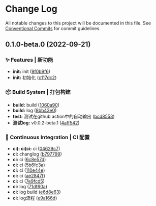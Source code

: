 # Change Log

All notable changes to this project will be documented in this file.
See [Conventional Commits](https://conventionalcommits.org) for commit guidelines.

## 0.1.0-beta.0 (2022-09-21)


### ✨ Features | 新功能

* **init:** init ([9f0b9f6](https://github.com/samurais-app/samurais-app/commit/9f0b9f6ba1075fe9ea390864511d155dc63378fa))
* **init:** 初始化 ([c117dc2](https://github.com/samurais-app/samurais-app/commit/c117dc2300dfd414443d0375f66be434662f6ad4))


### 📦‍ Build System | 打包构建

* **build:** build ([1060a90](https://github.com/samurais-app/samurais-app/commit/1060a902e6da2cc127e345e221dbc7dc38f57a52))
* **build:** log ([8bb43e0](https://github.com/samurais-app/samurais-app/commit/8bb43e0390bfa81dca5cac2143098fb581d6392d))
* **test:** 测试在github action中的自动输出 ([bcd8553](https://github.com/samurais-app/samurais-app/commit/bcd8553852d827e9d44954a8e6ade058e958dc67))
* **测试log:** v0.0.2-beta.1 ([4aff542](https://github.com/samurais-app/samurais-app/commit/4aff5423ca356c559a9b088541e6440906264e32))


### 👷 Continuous Integration | CI 配置

* **ci): ci(ci:** ci ([04629c7](https://github.com/samurais-app/samurais-app/commit/04629c7231a656307a4212fd200297790517be33))
* **ci:** changlog ([b797799](https://github.com/samurais-app/samurais-app/commit/b79779980d3a44696dbae7d99bcbe729cd0471d1))
* **ci:** ci ([6c8e57d](https://github.com/samurais-app/samurais-app/commit/6c8e57dd26c15417e8be95c1543300015f4fdf3b))
* **ci:** ci ([5b6fc3a](https://github.com/samurais-app/samurais-app/commit/5b6fc3a8e9753c6bd1cd2da9ff1e349c37c566d8))
* **ci:** ci ([110e44e](https://github.com/samurais-app/samurais-app/commit/110e44eb7e7b72bcc893f1943107d00e8c03be9b))
* **ci:** ci ([ae2847f](https://github.com/samurais-app/samurais-app/commit/ae2847fd9e7c33b7c5f105d2c4144fb9858477c3))
* **ci:** ci ([7e9fcd5](https://github.com/samurais-app/samurais-app/commit/7e9fcd5aa8d0143c9f219a3804a681e15f540d7d))
* **ci:** log ([71df60a](https://github.com/samurais-app/samurais-app/commit/71df60aba281727993cc024a9e7ab7437ea30f86))
* **ci:** log build ([e6d8e63](https://github.com/samurais-app/samurais-app/commit/e6d8e6309ad74e18d20ea51e79284a7d36b5a90e))
* **ci:** log流程 ([e9a166d](https://github.com/samurais-app/samurais-app/commit/e9a166d52e97a4971272ca27181fd731d0d6101c))
